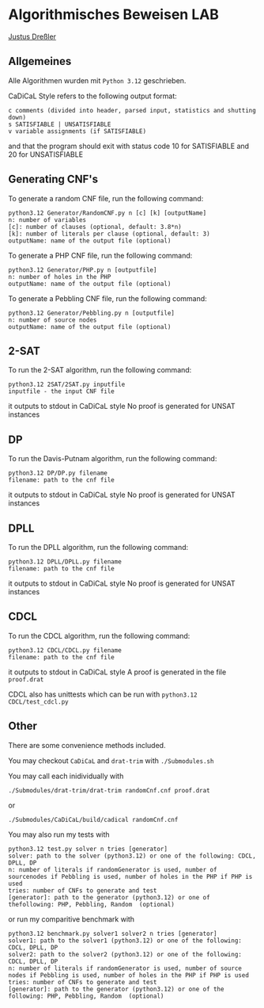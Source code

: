 # Algorithmisches Beweisen LAB

[Justus Dreßler](mailto:justus.dressler@uni-jena.de)

## Allgemeines

Alle Algorithmen wurden mit `Python 3.12` geschrieben.

CaDiCaL Style refers to the following output format:
```
c comments (divided into header, parsed input, statistics and shutting down)
s SATISFIABLE | UNSATISFIABLE
v variable assignments (if SATISFIABLE)
```
and that the program should exit with status code 10 for SATISFIABLE and 20 for UNSATISFIABLE

## Generating CNF's

To generate a random CNF file, run the following command:

```
python3.12 Generator/RandomCNF.py n [c] [k] [outputName]
n: number of variables
[c]: number of clauses (optional, default: 3.8*n)
[k]: number of literals per clause (optional, default: 3)
outputName: name of the output file (optional)
```

To generate a PHP CNF file, run the following command:

```
python3.12 Generator/PHP.py n [outputfile]
n: number of holes in the PHP
outputName: name of the output file (optional)
```

To generate a Pebbling CNF file, run the following command:

```
python3.12 Generator/Pebbling.py n [outputfile]
n: number of source nodes
outputName: name of the output file (optional)
```

## 2-SAT

To run the 2-SAT algorithm, run the following command:

```
python3.12 2SAT/2SAT.py inputfile
inputfile - the input CNF file
```

it outputs to stdout in CaDiCaL style
No proof is generated for UNSAT instances

## DP

To run the Davis-Putnam algorithm, run the following command:

```
python3.12 DP/DP.py filename
filename: path to the cnf file
```

it outputs to stdout in CaDiCaL style
No proof is generated for UNSAT instances

## DPLL

To run the DPLL algorithm, run the following command:

```
python3.12 DPLL/DPLL.py filename
filename: path to the cnf file
```

it outputs to stdout in CaDiCaL style
No proof is generated for UNSAT instances

## CDCL

To run the CDCL algorithm, run the following command:

```
python3.12 CDCL/CDCL.py filename
filename: path to the cnf file
```

it outputs to stdout in CaDiCaL style
A proof is generated in the file `proof.drat`

CDCL also has unittests which can be run with `python3.12 CDCL/test_cdcl.py`

## Other

There are some convenience methods included.

You may checkout `CaDiCaL` and `drat-trim` with `./Submodules.sh`

You may call each inidividually with 
```
./Submodules/drat-trim/drat-trim randomCnf.cnf proof.drat
``` 
or 
```
./Submodules/CaDiCaL/build/cadical randomCnf.cnf
```

You may also run my tests with 
```
python3.12 test.py solver n tries [generator]
solver: path to the solver (python3.12) or one of the following: CDCL, DPLL, DP
n: number of literals if randomGenerator is used, number of sourcenodes if Pebbling is used, number of holes in the PHP if PHP is used
tries: number of CNFs to generate and test
[generator]: path to the generator (python3.12) or one of thefollowing: PHP, Pebbling, Random  (optional)
```

or run my comparitive benchmark with
```
python3.12 benchmark.py solver1 solver2 n tries [generator]
solver1: path to the solver1 (python3.12) or one of the following: CDCL, DPLL, DP
solver2: path to the solver2 (python3.12) or one of the following: CDCL, DPLL, DP
n: number of literals if randomGenerator is used, number of source nodes if Pebbling is used, number of holes in the PHP if PHP is used
tries: number of CNFs to generate and test
[generator]: path to the generator (python3.12) or one of the following: PHP, Pebbling, Random  (optional)
```